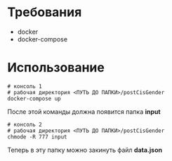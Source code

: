 # Требования
* docker
* docker-compose

# Использование
```
# консоль 1
# рабочая директория <ПУТЬ ДО ПАПКИ>/postCisGender
docker-compose up
```
После этой команды должна появится папка __input__
```
# консоль 2
# рабочая директория <ПУТЬ ДО ПАПКИ>/postCisGender
chmode -R 777 input
```
Теперь в эту папку можно закинуть файл __data.json__